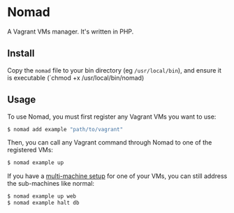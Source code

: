 Nomad
=====

A Vagrant VMs manager. It's written in PHP.


Install
-------

Copy the `nomad` file to your bin directory (eg `/usr/local/bin`), and ensure it is executable (`chmod +x /usr/local/bin/nomad)


Usage
------

To use Nomad, you must first register any Vagrant VMs you want to use:

```bash
$ nomad add example "path/to/vagrant"
```

Then, you can call any Vagrant command through Nomad to one of the registered VMs:

```bash
$ nomad example up
```

If you have a [multi-machine setup](http://docs.vagrantup.com/v2/multi-machine/) for one of your VMs, you can still address the sub-machines like normal:

```bash
$ nomad example up web
$ nomad example halt db
```
